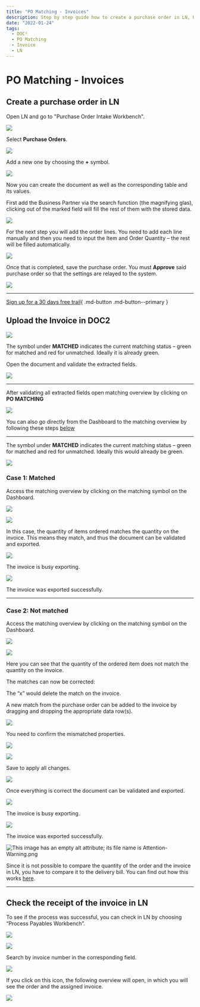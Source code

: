 ```yaml
---
title: "PO Matching - Invoices"
description: Step by step guide how to create a purchase order in LN, Upload the invoice in DOC², handle two different scenarios and check the receipt of the invoice in LN.
date: "2022-01-24"
tags:
  - DOC²
  - PO Matching
  - Invoice
  - LN
---
```


# PO Matching - Invoices

## Create a purchase order in LN

Open LN and go to "Purchase Order Intake Workbench".


![](/_images/doc2/LN_PO-Intake-Workbench.png)

Select **Purchase Orders**.

![](/_images/doc2/LN_Purchase-Orders-1-1024x263.png)

Add a new one by choosing the **+** symbol.

![](/_images/doc2/LN_PO_new-1024x149.png)

Now you can create the document as well as the corresponding table and its values.

First add the Business Partner via the search function (the magnifying glas), clicking out of the marked field will fill the rest of them with the stored data.

![](/_images/doc2/LN_PO_Business-Partner-1024x402.png)

For the next step you will add the order lines. You need to add each line manually and then you need to input the Item and Order Quantity – the rest will be filled automatically.

![](/_images/doc2/LN_PO_Order-Lines-1-1024x147.png)

Once that is completed, save the purchase order. You must **Approve** said purchase order so that the settings are relayed to the system.

![](/_images/doc2/LN_PO_Approve-1024x528.png)

* * *

[Sign up for a 30 days free trail](https://app.polydocs.io){ .md-button .md-button--primary }

## Upload the Invoice in DOC2

![](/_images/doc2/DOC2_POM_Invoices_1.png)

The symbol under **MATCHED** indicates the current matching status – green for matched and red for unmatched. Ideally it is already green.

Open the document and validate the extracted fields.

![](/_images/doc2/DOC2_POM_Invoices_2.png)

* * *

After validating all extracted fields open matching overview by clicking on **PO MATCHING**

![](/_images/doc2/DOC2_POM_Invoices_3.png)

You can also go directly from the Dashboard to the matching overview by following these steps [below](/doc2/pomatching/po-matching-invoices/#case-1-matched)

* * *

The symbol under **MATCHED** indicates the current matching status – green for matched and red for unmatched. Ideally this would already be green.

![](/_images/doc2/DOC2_POM_Invoices_4.png)

### Case 1: Matched

Access the matching overview by clicking on the matching symbol on the Dashboard.

![](/_images/doc2/DOC2_POM_Invoices_5.png)

![](/_images/doc2/DOC2_POM_Invoices_6.png)

In this case, the quantity of items ordered matches the quantity on the invoice. This means they match, and thus the document can be validated and exported.

![](/_images/doc2/DOC2_POM_Invoices_7.png)

The invoice is busy exporting.

![](/_images/doc2/DOC2_POM_Invoices_8.png)

The invoice was exported successfully.

* * *

### Case 2: Not matched

Access the matching overview by clicking on the matching symbol on the Dashboard.

![](/_images/doc2/DOC2_POM_Invoices_9.png)

![](/_images/doc2/DOC2_POM_Invoices_10.png)

Here you can see that the quantity of the ordered item does not match the quantity on the invoice.

The matches can now be corrected:

The “x” would delete the match on the invoice.

A new match from the purchase order can be added to the invoice by dragging and dropping the appropriate data row(s).

![](/_images/doc2/DOC2_POM_Invoices_11.png)

You need to confirm the mismatched properties.

![](/_images/doc2/DOC2_POM_Invoices_12.png)

![](/_images/doc2/DOC2_POM_Invoices_13.png)

Save to apply all changes.

![](/_images/doc2/DOC2_POM_Invoices_14.png)

Once everything is correct the document can be validated and exported.

![](/_images/doc2/DOC2_POM_Invoices_7.png)

The invoice is busy exporting.

![](/_images/doc2/DOC2_POM_Invoices_8.png)

The invoice was exported successfully.

![This image has an empty alt attribute; its file name is Attention-Warning.png](/_images/doc2/Attention-Warning.png)

Since it is not possible to compare the quantity of the order and the invoice in LN, you have to compare it to the delivery bill. You can find out how this works [here](/doc2/pomatching/po-matching-delivery-notes/).

* * *

## Check the receipt of the invoice in LN

To see if the process was successful, you can check in LN by choosing “Process Payables Workbench”.

![](/_images/doc2/LN_Process-Payables-Workbench-702x1024.png)

![](/_images/doc2/LN_Search-invoice-no-1-1024x118.png)

Search by invoice number in the corresponding field.

![](/_images/doc2/LN_Icon-to-open-overview-1024x119.png)

If you click on this icon, the following overview will open, in which you will see the order and the assigned invoice.

![](/_images/doc2/LN_Matched-Invoice-1024x551.png)
